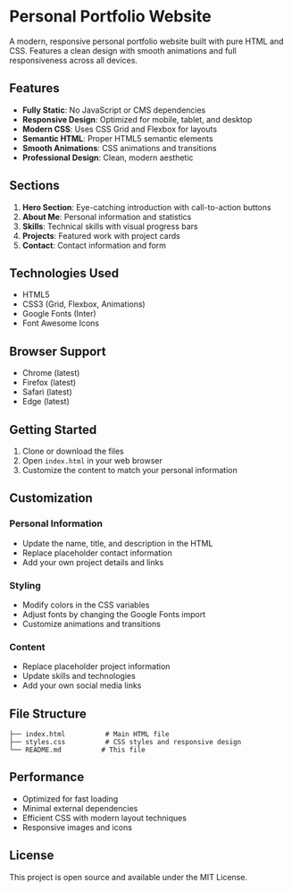 # Personal Portfolio Website

A modern, responsive personal portfolio website built with pure HTML and CSS. Features a clean design with smooth animations and full responsiveness across all devices.

## Features

- **Fully Static**: No JavaScript or CMS dependencies
- **Responsive Design**: Optimized for mobile, tablet, and desktop
- **Modern CSS**: Uses CSS Grid and Flexbox for layouts
- **Semantic HTML**: Proper HTML5 semantic elements
- **Smooth Animations**: CSS animations and transitions
- **Professional Design**: Clean, modern aesthetic

## Sections

1. **Hero Section**: Eye-catching introduction with call-to-action buttons
2. **About Me**: Personal information and statistics
3. **Skills**: Technical skills with visual progress bars
4. **Projects**: Featured work with project cards
5. **Contact**: Contact information and form

## Technologies Used

- HTML5
- CSS3 (Grid, Flexbox, Animations)
- Google Fonts (Inter)
- Font Awesome Icons

## Browser Support

- Chrome (latest)
- Firefox (latest)
- Safari (latest)
- Edge (latest)

## Getting Started

1. Clone or download the files
2. Open `index.html` in your web browser
3. Customize the content to match your personal information

## Customization

### Personal Information
- Update the name, title, and description in the HTML
- Replace placeholder contact information
- Add your own project details and links

### Styling
- Modify colors in the CSS variables
- Adjust fonts by changing the Google Fonts import
- Customize animations and transitions

### Content
- Replace placeholder project information
- Update skills and technologies
- Add your own social media links

## File Structure

```
├── index.html          # Main HTML file
├── styles.css          # CSS styles and responsive design
└── README.md          # This file
```

## Performance

- Optimized for fast loading
- Minimal external dependencies
- Efficient CSS with modern layout techniques
- Responsive images and icons

## License

This project is open source and available under the MIT License.
